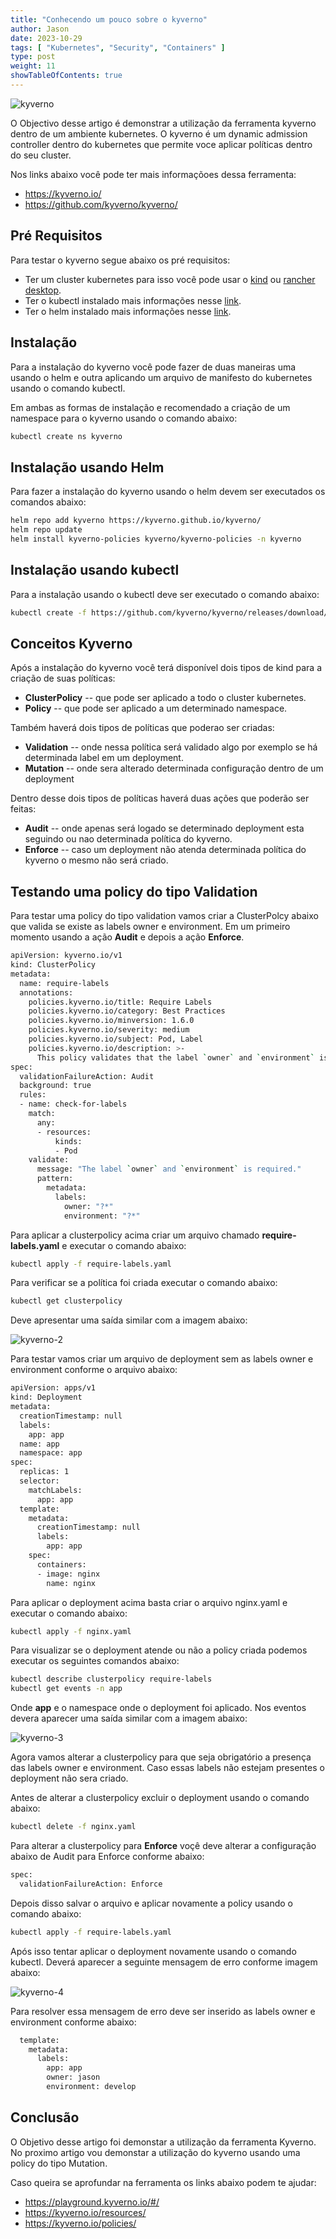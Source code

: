 ```yaml
---
title: "Conhecendo um pouco sobre o kyverno"
author: Jason
date: 2023-10-29
tags: [ "Kubernetes", "Security", "Containers" ]
type: post
weight: 11
showTableOfContents: true
---
```


![kyverno](/images/kyverno.jpg)

O Objectivo desse artigo é demonstrar a utilização da ferramenta kyverno
dentro de um ambiente kubernetes. O kyverno é um dynamic admission
controller dentro do kubernetes que permite voce aplicar políticas
dentro do seu cluster.

Nos links abaixo você pode ter mais informaçõoes dessa ferramenta:

-   <https://kyverno.io/>
-   <https://github.com/kyverno/kyverno/>

## Pré Requisitos 

Para testar o kyverno segue abaixo os pré requisitos:

-   Ter um cluster kubernetes para isso você pode usar o
    [kind](https://kind.sigs.k8s.io/) ou [rancher
    desktop](https://rancherdesktop.io/).
-   Ter o kubectl instalado mais informações nesse
    [link](https://kubernetes.io/docs/tasks/tools/).
-   Ter o helm instalado mais informações nesse
    [link](https://helm.sh/docs/intro/install/).

## Instalação 

Para a instalação do kyverno você pode fazer de duas maneiras uma usando
o helm e outra aplicando um arquivo de manifesto do kubernetes usando o
comando kubectl.

Em ambas as formas de instalação e recomendado a criação de um namespace
para o kyverno usando o comando abaixo:

``` bash
kubectl create ns kyverno
```

## Instalação usando Helm 

Para fazer a instalação do kyverno usando o helm devem ser executados os
comandos abaixo:

``` bash
helm repo add kyverno https://kyverno.github.io/kyverno/
helm repo update
helm install kyverno-policies kyverno/kyverno-policies -n kyverno
```

## Instalação usando kubectl 

Para a instalação usando o kubectl deve ser executado o comando abaixo:

``` bash
kubectl create -f https://github.com/kyverno/kyverno/releases/download/v1.10.0/install.yaml -n kyverno
```

## Conceitos Kyverno 

Após a instalação do kyverno você terá disponível dois tipos de kind
para a criação de suas políticas:

-   **ClusterPolicy** -- que pode ser aplicado a todo o cluster
    kubernetes.
-   **Policy** -- que pode ser aplicado a um determinado namespace.

Também haverá dois tipos de políticas que poderao ser criadas:

-   **Validation** -- onde nessa política será validado algo por exemplo
    se há determinada label em um deployment.
-   **Mutation** -- onde sera alterado determinada configuração dentro
    de um deployment

Dentro desse dois tipos de políticas haverá duas ações que poderão ser
feitas:

-   **Audit** -- onde apenas será logado se determinado deployment esta
    seguindo ou nao determinada política do kyverno.
-   **Enforce** -- caso um deployment não atenda determinada política do
    kyverno o mesmo não será criado.

## Testando uma policy do tipo Validation 

Para testar uma policy do tipo validation vamos criar a ClusterPolcy
abaixo que valida se existe as labels owner e environment. Em um
primeiro momento usando a ação **Audit** e depois a ação **Enforce**.

``` bash
apiVersion: kyverno.io/v1
kind: ClusterPolicy
metadata:
  name: require-labels
  annotations:
    policies.kyverno.io/title: Require Labels
    policies.kyverno.io/category: Best Practices
    policies.kyverno.io/minversion: 1.6.0
    policies.kyverno.io/severity: medium
    policies.kyverno.io/subject: Pod, Label
    policies.kyverno.io/description: >-
      This policy validates that the label `owner` and `environment` is specified with some value.      
spec:
  validationFailureAction: Audit
  background: true
  rules:
  - name: check-for-labels
    match:
      any:
      - resources:
          kinds:
          - Pod
    validate:
      message: "The label `owner` and `environment` is required."
      pattern:
        metadata:
          labels:
            owner: "?*"
            environment: "?*"
```

Para aplicar a clusterpolicy acima criar um arquivo chamado
**require-labels.yaml** e executar o comando abaixo:

``` bash
kubectl apply -f require-labels.yaml
```

Para verificar se a política foi criada executar o comando abaixo:

``` bash
kubectl get clusterpolicy
```

Deve apresentar uma saída similar com a imagem abaixo:

![kyverno-2](/images/kyverno-2.jpg)

Para testar vamos criar um arquivo de deployment sem as labels owner e
environment conforme o arquivo abaixo:

``` bash
apiVersion: apps/v1
kind: Deployment
metadata:
  creationTimestamp: null
  labels:
    app: app
  name: app
  namespace: app
spec:
  replicas: 1
  selector:
    matchLabels:
      app: app
  template:
    metadata:
      creationTimestamp: null
      labels:
        app: app
    spec:
      containers:
      - image: nginx
        name: nginx
```

Para aplicar o deployment acima basta criar o arquivo nginx.yaml e
executar o comando abaixo:

``` bash
kubectl apply -f nginx.yaml
```

Para visualizar se o deployment atende ou não a policy criada podemos
executar os seguintes comandos abaixo:

``` bash
kubectl describe clusterpolicy require-labels
kubectl get events -n app
```

Onde **app** e o namespace onde o deployment foi aplicado. Nos eventos
devera aparecer uma saída similar com a imagem abaixo:

![kyverno-3](/images/kyverno-3.jpg)

Agora vamos alterar a clusterpolicy para que seja obrigatório a presença
das labels owner e environment. Caso essas labels não estejam presentes
o deployment não sera criado.

Antes de alterar a clusterpolicy excluir o deployment usando o comando
abaixo:

``` bash
kubectl delete -f nginx.yaml
```

Para alterar a clusterpolicy para **Enforce** voçê deve alterar a
configuração abaixo de Audit para Enforce conforme abaixo:

``` bash
spec:
  validationFailureAction: Enforce
```

Depois disso salvar o arquivo e aplicar novamente a policy usando o
comando abaixo:

``` bash
kubectl apply -f require-labels.yaml
```

Após isso tentar aplicar o deployment novamente usando o comando
kubectl. Deverá aparecer a seguinte mensagem de erro conforme imagem
abaixo:

![kyverno-4](/images/kyverno-4.jpg)

Para resolver essa mensagem de erro deve ser inserido as labels owner e
environment conforme abaixo:

``` bash
  template:
    metadata:
      labels:
        app: app
        owner: jason
        environment: develop
```

## Conclusão

O Objetivo desse artigo foi demonstar a utilização da ferramenta
Kyverno. No proximo artigo vou demonstar a utilização do kyverno usando
uma policy do tipo Mutation.

Caso queira se aprofundar na ferramenta os links abaixo podem te ajudar:

-   <https://playground.kyverno.io/#/>
-   <https://kyverno.io/resources/>
-   <https://kyverno.io/policies/>